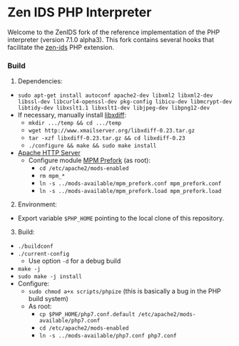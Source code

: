# Zen IDS PHP Interpreter

Welcome to the ZenIDS fork of the reference implementation of the PHP interpreter (version 7.1.0 alpha3). This fork contains several hooks that facilitate the [zen-ids](https://github.com/uci-plrg/zen-ids) PHP extension.

### Build

1. Dependencies:
  * `sudo apt-get install autoconf apache2-dev libxml2 libxml2-dev libssl-dev libcurl4-openssl-dev pkg-config libicu-dev libmcrypt-dev libtidy-dev libxslt1.1 libxslt1-dev libjpeg-dev libpng12-dev`
  * If necessary, manually install [libxdiff](http://freecode.com/projects/xdiff-lib):
    * `mkdir .../temp && cd .../temp`
    * `wget http://www.xmailserver.org/libxdiff-0.23.tar.gz`
    * `tar -xzf libxdiff-0.23.tar.gz && cd libxdiff-0.23`
    * `./configure && make && sudo make install`
  * [Apache HTTP Server](http://httpd.apache.org/) 
    * Configure module [MPM Prefork](https://httpd.apache.org/docs/2.4/mod/prefork.html) (as root):
      * `cd /etc/apache2/mods-enabled`
      * `rm mpm_*`
      * `ln -s ../mods-available/mpm_prefork.conf mpm_prefork.conf`
      * `ln -s ../mods-available/mpm_prefork.load mpm_prefork.load`
2. Environment:
  * Export variable `$PHP_HOME` pointing to the local clone of this repository.
3. Build:
  * `./buildconf`
  * `./current-config`
    *  Use option `-d` for a debug build
  * `make -j`
  * `sudo make -j install`
* Configure:
  * `sudo chmod a+x scripts/phpize` (this is basically a bug in the PHP build system)
  * As root: 
    * `cp $PHP_HOME/php7.conf.default /etc/apache2/mods-available/php7.conf`
    * `cd /etc/apache2/mods-enabled`
    * `ln -s ../mods-available/php7.conf php7.conf`
